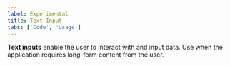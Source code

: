 ```yaml
---
label: Experimental
title: Text Input
tabs: ['Code', 'Usage']
---
```


<page-intro>**Text inputs** enable the user to interact with and input data. Use when the application requires long-form content from the user.</page-intro>

<component 
    name="Experimental Text Input"
    component="text-input" 
    variation="text-input"
    experimental="true"
    >
</component>
